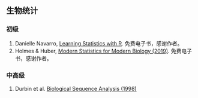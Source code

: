 ## 生物统计

### 初级

1. Danielle Navarro, [Learning Statistics with R](https://learningstatisticswithr.com/). 免费电子书，感谢作者。
2. Holmes & Huber, [Modern Statistics for Modern Biology (2019)](http://web.stanford.edu/class/bios221/book/). 免费电子书，感谢作者。

### 中高级

1. Durbin et al. [Biological Sequence Analysis (1998)](https://www.cambridge.org/core/books/biological-sequence-analysis/921BB7B78B745198829EF96BC7E0F29D)

